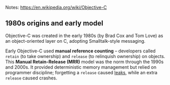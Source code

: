 Notes: https://en.wikipedia.org/wiki/Objective-C 
## 1980s origins and early model
Objective-C was created in the early 1980s (by Brad Cox and Tom Love) as an object-oriented layer on C, adopting Smalltalk-style messaging. 

Early Objective-C used **manual reference counting** – developers called `retain` (to take ownership) and `release` (to relinquish ownership) on objects. This **Manual Retain-Release (MRR)** model was the norm through the 1990s and 2000s. It provided deterministic memory management but relied on programmer discipline; forgetting a `release` caused [leaks](https://medium.com/@melissazm/advanced-memory-management-in-ios-exploring-arc-manual-retain-release-and-memory-leaks-f5c69ed68417), while an extra `release` caused crashes.

